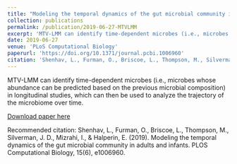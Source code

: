 ```yaml
---
title: "Modeling the temporal dynamics of the gut microbial community in adults and infants"
collection: publications
permalink: /publication/2019-06-27-MTVLMM
excerpt: 'MTV-LMM can identify time-dependent microbes (i.e., microbes whose abundance can be predicted based on the previous microbial composition) in longitudinal studies, which can then be used to analyze the trajectory of the microbiome over time.'
date: 2019-06-27
venue: 'PLoS Computational Biology'
paperurl: 'https://doi.org/10.1371/journal.pcbi.1006960'
citation: 'Shenhav, L., Furman, O., Briscoe, L., Thompson, M., Silverman, J. D., Mizrahi, I., &amp; Halperin, E. (2019). Modeling the temporal dynamics of the gut microbial community in adults and infants. PLOS Computational Biology, 15(6), e1006960.'
---
```

MTV-LMM can identify time-dependent microbes (i.e., microbes whose abundance can be predicted based on the previous microbial composition) in longitudinal studies, which can then be used to analyze the trajectory of the microbiome over time.

[Download paper here](https://doi.org/10.1371/journal.pcbi.1006960)

Recommended citation: Shenhav, L., Furman, O., Briscoe, L., Thompson, M., Silverman, J. D., Mizrahi, I., & Halperin, E. (2019). Modeling the temporal dynamics of the gut microbial community in adults and infants. PLOS Computational Biology, 15(6), e1006960.